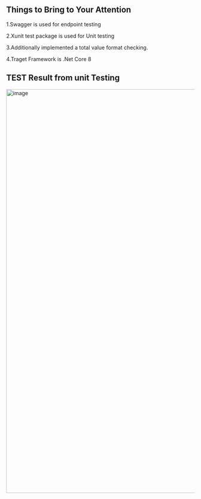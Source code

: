 
Things to Bring to Your Attention
----------------------------------
1.Swagger is used for endpoint testing

2.Xunit test package is used for Unit testing

3.Additionally implemented a total value format checking.

4.Traget Framework is .Net Core 8



TEST Result from unit Testing
-------------------------------



<img width="1920" height="1080" alt="image" src="https://github.com/user-attachments/assets/8ed825dc-093e-4c9a-921b-65bfa657d60f" />
